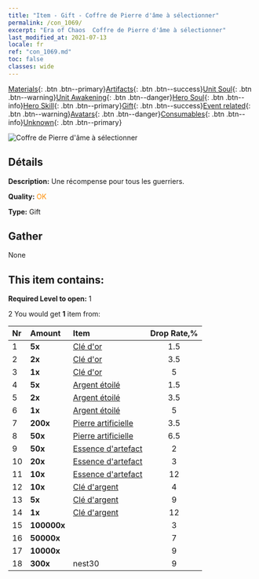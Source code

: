 ```yaml
---
title: "Item - Gift - Coffre de Pierre d'âme à sélectionner"
permalink: /con_1069/
excerpt: "Era of Chaos  Coffre de Pierre d'âme à sélectionner"
last_modified_at: 2021-07-13
locale: fr
ref: "con_1069.md"
toc: false
classes: wide
---
```

 [Materials](/ItemsFR/){: .btn .btn--primary}[Artifacts](/ItemsFR/Artifacts/){: .btn .btn--success}[Unit Soul](/ItemsFR/UnitSoul/){: .btn .btn--warning}[Unit Awakening](/ItemsFR/UnitAwakening/){: .btn .btn--danger}[Hero Soul](/ItemsFR/HeroSoul/){: .btn .btn--info}[Hero Skill](/ItemsFR/HeroSkill/){: .btn .btn--primary}[Gift](/ItemsFR/Gift/){: .btn .btn--success}[Event related](/ItemsFR/Events/){: .btn .btn--warning}[Avatars](/ItemsFR/Avatars/){: .btn .btn--danger}[Consumables](/ItemsFR/Consumables/){: .btn .btn--info}[Unknown](/ItemsFR/Unknown/){: .btn .btn--primary}

 ![Coffre de Pierre d'âme à sélectionner](/images/t/i_613001.png)

## Détails
 **Description:** Une récompense pour tous les guerriers.

 **Quality:** <span style="color: #FF8C00">OK</span>

 **Type:** Gift

## Gather

  None

## This item contains:

 **Required Level to open:** 1

 2 You would get **1** item  from:

  | Nr | Amount |     Item    | Drop Rate,% |
  |:---|:-------|:------------|:---------:|
  | 1 |  **5x** | [Clé d'or](/ItemsFR/con_783/) | 1.5 | 
  | 2 |  **2x** | [Clé d'or](/ItemsFR/con_783/) | 3.5 | 
  | 3 |  **1x** | [Clé d'or](/ItemsFR/con_783/) | 5 | 
  | 4 |  **5x** | [Argent étoilé](/ItemsFR/con_969/) | 1.5 | 
  | 5 |  **2x** | [Argent étoilé](/ItemsFR/con_969/) | 3.5 | 
  | 6 |  **1x** | [Argent étoilé](/ItemsFR/con_969/) | 5 | 
  | 7 |  **200x** | [Pierre artificielle](/ItemsFR/art_188/) | 3.5 | 
  | 8 |  **50x** | [Pierre artificielle](/ItemsFR/art_188/) | 6.5 | 
  | 9 |  **50x** | [Essence d'artefact](/ItemsFR/con_761/) | 2 | 
  | 10 |  **20x** | [Essence d'artefact](/ItemsFR/con_761/) | 3 | 
  | 11 |  **10x** | [Essence d'artefact](/ItemsFR/con_761/) | 12 | 
  | 12 |  **10x** | [Clé d'argent](/ItemsFR/con_693/) | 4 | 
  | 13 |  **5x** | [Clé d'argent](/ItemsFR/con_693/) | 9 | 
  | 14 |  **1x** | [Clé d'argent](/ItemsFR/con_693/) | 12 | 
  | 15 |  **100000x** | <i class="fas fa-coins"/> | 3 | 
  | 16 |  **50000x** | <i class="fas fa-coins"/> | 7 | 
  | 17 |  **10000x** | <i class="fas fa-coins"/> | 9 | 
  | 18 |  **300x** | nest30 | 9 | 
